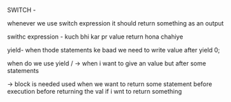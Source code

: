 SWITCH - 

whenever we use switch expression it should return something as an output

swithc expression - kuch bhi kar pr value return hona chahiye


yield- when thode statements ke baad 
we need to write value after yield 0;

when do we use yield /
-> when i want to give an value but after some statements

-> block is needed used when we want to return some statement before execution
before returning the val if i wnt to return something